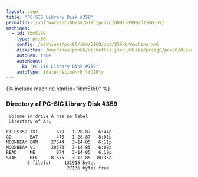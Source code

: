 ```yaml
---
layout: page
title: "PC-SIG Library Disk #359"
permalink: /software/pcx86/sw/misc/pcsig/0001-0999/DISK0359/
machines:
  - id: ibm5160
    type: pcx86
    config: /machines/pcx86/ibm/5160/cga/256kb/machine.xml
    diskettes: /machines/pcx86/diskettes.json,/disks/pcsig0/pcx86/diskettes.json
    autoGen: true
    autoMount:
      B: "PC-SIG Library Disk #359"
    autoType: $date\r$time\rB:\rDIR\r
---
```


{% include machine.html id="ibm5160" %}

### Directory of PC-SIG Library Disk #359

     Volume in drive A has no label
     Directory of A:\

    FILES359 TXT       679   1-28-87   6:44p
    GO       BAT       470   1-28-87   8:01p
    MOONBEAM COM     27544   3-14-85   6:11p
    MOONBEAM V1      20573   3-14-85   6:08p
    READ     ME        974   3-14-85   6:19p
    STAR     REC     81675   3-12-85  10:35a
            6 file(s)     131915 bytes
                           27136 bytes free
